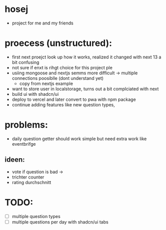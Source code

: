 # hosej
- project for me and my friends


# proecess (unstructured):
- first next proejct look up how it works, realized it changed with next 13 a bit confusing
- not sure if enxt is rihgt choice for this project
ple
- usiing mongoose and nextjs semms more difficult -> multiple connections poosiblle (dont understand yet)
    - copy from nextjs example
- want to store user in localstorage, turns out a bit complciated with next
- build ui with shadcn/ui
- deploy to vercel and later convert to pwa with npm package
- continue adding features like new question types, 


# problems:
- daily question getter should work simple but need extra work like eventbrifge


## ideen:
- vote if question is bad ->
- trichter counter
- rating durchschnitt


# TODO:
- [ ] multiple question types
- [ ] multiple questions per day with shadcn/ui tabs